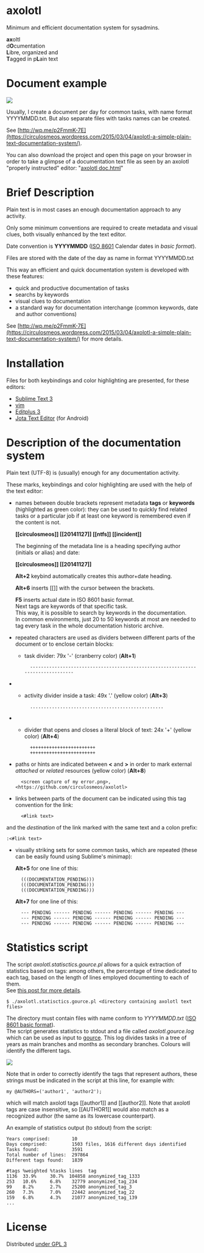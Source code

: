 axolotl
=======

Minimum and efficient  documentation system for sysadmins.

**ax**oltl   
d**O**cumentation   
**L**ibre, organized and   
**T**agged 
in p**L**ain text

Document example
================

![](https://circulosmeos.files.wordpress.com/2015/03/axolotl_example_extract.png)

Usually, I create a document per day for common tasks, with name format YYYYMMDD.txt.
But also separate files with tasks names can be created.

See [http://wp.me/p2FmmK-7E](https://circulosmeos.wordpress.com/2015/03/04/axolotl-a-simple-plain-text-documentation-system/).

You can also download the project and open this page on your browser in order to take a glimpse of a documentation text file as seen by an axolotl "properly instructed" editor: "[axolotl doc.html](https://github.com/circulosmeos/axolotl/tree/master/axolotl%20doc.html)"

Brief Description
=================

Plain text is in most cases an enough documentation approach to any activity.

Only some minimum conventions are required to create metadata and visual clues, both visually enhanced by the text editor. 

Date convention is **YYYYMMDD** ([ISO 8601](http://en.wikipedia.org/wiki/ISO_8601#Calendar_dates) Calendar dates in *basic format*).

Files are stored with the date of the day as name in format YYYYMMDD.txt

This way an efficient and quick documentation system is developed with these features:
* quick and productive documentation of tasks 
* searchs by keywords
* visual clues to documentation
* a standard way for documentation interchange (common keywords, date and author conventions)

See [http://wp.me/p2FmmK-7E](https://circulosmeos.wordpress.com/2015/03/04/axolotl-a-simple-plain-text-documentation-system/) for more details.

Installation
============

Files for both keybindings and color highlighting are presented, for these editors:

* [Sublime Text 3](https://github.com/circulosmeos/axolotl/tree/master/Sublime%20Text%203)
* [vim](https://github.com/circulosmeos/axolotl/tree/master/vim)
* [Editplus 3](https://github.com/circulosmeos/axolotl/tree/master/Editplus%203)
* [Jota Text Editor](https://github.com/circulosmeos/axolotl/tree/master/Jota%20Text%20Editor) (for Android)

Description of the documentation system
=======================================

Plain text (UTF-8) is (usually) enough for any documentation activity.

These marks, keybindings and color highlighting are used with the help of the text editor:

* names between double brackets represent metadata **tags** or **keywords** (highlighted as green color): they can be used to quickly find related tasks or a particular job if at least one keyword is remembered even if the content is not.    

    **[[circulosmeos]] [[20141127]] [[ntfs]] [[incident]]**   

  The beginning of the metadata line is a heading specifying author (initials or alias) and date: 

    **[[circulosmeos]] [[20141127]]**   

  **Alt+2** keybind automatically creates this author+date heading.   

  **Alt+6** inserts [[]] with the cursor between the brackets.   

  **F5** inserts actual date in ISO 8601 basic format.   
Next tags are keywords of that specific task.   
This way, it is possible to search by keywords in the documentation.   
In common environments, just 20 to 50 keywords at most are needed to tag every task in the whole documentation historic archive.   


* repeated characters are used as dividers between different parts of the document or to enclose certain blocks:
    * task divider: 79x '-' (cranberry color) (**Alt+1**)    

            -------------------------------------------------------------------------------   

* 
    * activity divider inside a task: 49x '.' (yellow color) (**Alt+3**)   

            .................................................   

* 
    * divider that opens and closes a literal block of text: 24x '+' (yellow color) (**Alt+4**)   

            ++++++++++++++++++++++++   
            ++++++++++++++++++++++++   

* paths or hints are indicated between **<** and **>** in order to mark external *attached* or *related* resources (yellow color) (**Alt+8**)    

        <screen capture of my error.png>, <https://github.com/circulosmeos/axolotl>   

* links between parts of the document can be indicated using this tag convention for the link:   

        <#link text>   

and the *destination* of the link marked with the same text and a colon prefix:   

	:<#link text>   

* visually striking sets for some common tasks, which are repeated (these can be easily found using Sublime's minimap):  

    **Alt+5** for one line of this:

        (((DOCUMENTATION_PENDING)))   
        (((DOCUMENTATION_PENDING)))   
        (((DOCUMENTATION_PENDING)))   

    **Alt+7** for one line of this:

        --- PENDING ------ PENDING ------ PENDING ------ PENDING ---   
        --- PENDING ------ PENDING ------ PENDING ------ PENDING ---   
        --- PENDING ------ PENDING ------ PENDING ------ PENDING ---   


Statistics script
=================

The script *axolotl.statisctics.gource.pl* allows for a quick extraction of statistics based on tags: among others,
the percentage of time dedicated to each tag, based on the length of lines employed documenting to each of them.   
See [this post for more details](https://circulosmeos.wordpress.com/2017/01/15/axolotl-statistics-script-and-gource-animation).

	$ ./axolotl.statisctics.gource.pl <directory containing axolotl text files>

The directory must contain files with name conform to *YYYYMMDD.txt* ([ISO 8601 basic format](https://en.wikipedia.org/wiki/ISO_8601#Calendar_dates)).   
The script generates statistics to stdout and a file called *axolotl.gource.log* which can be used as input to [gource](http://gource.io/). This log divides tasks in a tree of years as main branches and months as secondary branches. Colours will identify the different tags.   

![](https://circulosmeos.files.wordpress.com/2017/01/axolotl-statistics-gource-mp4.png)

Note that in order to correctly identify the tags that represent authors, these strings must be indicated in the script at this line, for example with:   

    my @AUTHORS=('author1', 'author2');

which will match axolotl tags [[author1]] and [[author2]]. Note that axolotl tags are case insensitive, so [[AUTHOR1]] would also match as a recognized author (the same as its lowercase counterpart).

An example of statistics output (to stdout) from the script:

    Years comprised:        10
    Days comprised:         1503 files, 1616 different days identified
    Tasks found:            3591
    Total number of lines:  297864
    Different tags found:   1839

    #tags %weighted %tasks lines  tag
    1136  33.9%     30.7%  104858 anonymized_tag_1333
    253   10.6%     6.8%    32779 anonymized_tag_234
    99    8.2%      2.7%    25200 anonymized_tag_3
    260   7.3%      7.0%    22442 anonymized_tag_22
    159   6.8%      4.3%    21077 anonymized_tag_139
    ...

License
=======

Distributed [under GPL 3](http://www.gnu.org/licenses/gpl-3.0.html)
